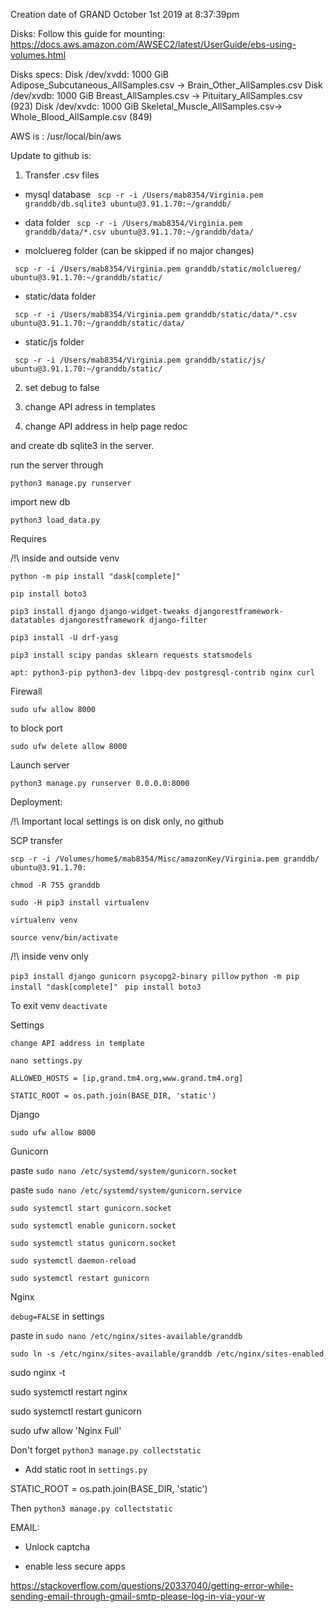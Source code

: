 Creation date of GRAND October 1st 2019 at 8:37:39pm

Disks:
Follow this guide for mounting:
https://docs.aws.amazon.com/AWSEC2/latest/UserGuide/ebs-using-volumes.html

Disks specs:
Disk /dev/xvdd: 1000 GiB
Adipose_Subcutaneous_AllSamples.csv -> Brain_Other_AllSamples.csv 
Disk /dev/xvdb: 1000 GiB
Breast_AllSamples.csv -> Pituitary_AllSamples.csv (923)
Disk /dev/xvdc: 1000 GiB
Skeletal_Muscle_AllSamples.csv-> Whole_Blood_AllSample.csv (849)

AWS is :
/usr/local/bin/aws

Update to github is:

1. Transfer .csv files

- mysql database
` scp -r -i /Users/mab8354/Virginia.pem granddb/db.sqlite3 ubuntu@3.91.1.70:~/granddb/`

- data folder
` scp -r -i /Users/mab8354/Virginia.pem granddb/data/*.csv ubuntu@3.91.1.70:~/granddb/data/`

- molcluereg folder (can be skipped if no major changes)

` scp -r -i /Users/mab8354/Virginia.pem granddb/static/molcluereg/ ubuntu@3.91.1.70:~/granddb/static/`

- static/data folder

` scp -r -i /Users/mab8354/Virginia.pem granddb/static/data/*.csv ubuntu@3.91.1.70:~/granddb/static/data/`

- static/js folder

` scp -r -i /Users/mab8354/Virginia.pem granddb/static/js/ ubuntu@3.91.1.70:~/granddb/static/`

2. set debug to false

3. change API adress in templates

4. change API address in help page redoc

and create db sqlite3 in the server.

run the server through

`python3 manage.py runserver`

import new db

`python3 load_data.py`

Requires

/!\ inside and outside venv

`python -m pip install "dask[complete]" `

`pip install boto3`

`pip3 install django django-widget-tweaks djangorestframework-datatables djangorestframework django-filter`

`pip3 install -U drf-yasg`

`pip3 install scipy pandas sklearn requests statsmodels`

`apt: python3-pip python3-dev libpq-dev postgresql-contrib nginx curl`

Firewall

`sudo ufw allow 8000`

to block port

`sudo ufw delete allow 8000`

Launch server

`python3 manage.py runserver 0.0.0.0:8000`

Deployment:

/!\ Important local settings is on disk only, no github

SCP transfer

`scp -r -i /Volumes/home$/mab8354/Misc/amazonKey/Virginia.pem granddb/ ubuntu@3.91.1.70:`

`chmod -R 755 granddb`

`sudo -H pip3 install virtualenv`

`virtualenv venv`

`source venv/bin/activate`

/!\ inside venv only

`pip3 install django gunicorn psycopg2-binary pillow`
`python -m pip install "dask[complete]" `
`pip install boto3`

To exit venv `deactivate`

Settings

`change API address in template`

`nano settings.py`

`ALLOWED_HOSTS = [ip,grand.tm4.org,www.grand.tm4.org]`

`STATIC_ROOT = os.path.join(BASE_DIR, 'static')`

Django

`sudo ufw allow 8000`

Gunicorn

paste `sudo nano /etc/systemd/system/gunicorn.socket`

paste `sudo nano /etc/systemd/system/gunicorn.service`

`sudo systemctl start gunicorn.socket`

`sudo systemctl enable gunicorn.socket`

`sudo systemctl status gunicorn.socket`

`sudo systemctl daemon-reload`

`sudo systemctl restart gunicorn`

Nginx

`debug=FALSE` in settings

paste in `sudo nano /etc/nginx/sites-available/granddb`

`sudo ln -s /etc/nginx/sites-available/granddb /etc/nginx/sites-enabled`

sudo nginx -t

sudo systemctl restart nginx

sudo systemctl restart gunicorn

sudo ufw allow 'Nginx Full'



Don't forget 
`python3 manage.py collectstatic`

- Add static root in `settings.py`

STATIC_ROOT = os.path.join(BASE_DIR, 'static')

Then `python3 manage.py collectstatic`


EMAIL:

- Unlock captcha

- enable less secure apps

https://stackoverflow.com/questions/20337040/getting-error-while-sending-email-through-gmail-smtp-please-log-in-via-your-w
